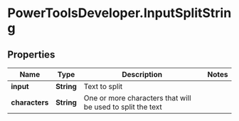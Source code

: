 # PowerToolsDeveloper.InputSplitString

## Properties

Name | Type | Description | Notes
------------ | ------------- | ------------- | -------------
**input** | **String** | Text to split | 
**characters** | **String** | One or more characters that will be used to split the text | 


